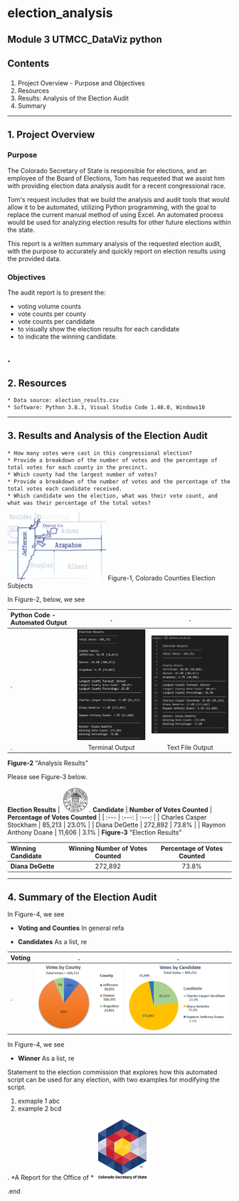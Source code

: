 # election_analysis
Module 3 UTMCC_DataViz python
---
## Contents

### 
  1. Project Overview - Purpose and Objectives
  2. Resources
  3. Results: Analysis of the Election Audit
  4. Summary 
---

## 1. Project Overview

### **Purpose**    

The Colorado Secretary of State is responsible for elections, and an employee of the Board of Elections, Tom has requested that we assist him with providing election data analysis audit for a recent congressional race. 

Tom's request includes that we build the analysis and audit tools that would allow it to be automated, utilizing Python programming, with the goal to replace the current manual method of using Excel. An automated process would be used for analyzing election results for other future elections within the state.  

This report is a written summary analysis of the requested election audit, with the purpose to accurately and quickly report on election results using the provided data.  

### **Objectives**

The audit report is to present the:
  - voting volume counts 
  - vote counts per county 
  - vote counts per candidate
  - to visually show the election results for each candidate
  - to indicate the winning candidate. 

.
---
## 2. Resources 

    * Data source: election_results.csv
    * Software: Python 3.8.3, Visual Studio Code 1.48.0, Windows10

---
## 3. Results and Analysis of the Election Audit

    * How many votes were cast in this congressional election?
    * Provide a breakdown of the number of votes and the percentage of total votes for each county in the precinct.
    * Which county had the largest number of votes?
    * Provide a breakdown of the number of votes and the percentage of the total votes each candidate received.
    * Which candidate won the election, what was their vote count, and what was their percentage of the total votes?

![counties_map.png](https://github.com/larrydodson/election_analysis/blob/master/resources/counties_map.png)
Figure-1, Colorado Counties Election Subjects



In Figure-2, below, we see 

| Python Code - Automated Output | . | . |
| :---         |     :---:      |          :---: |
| . | ![election_results_terminal.png](https://github.com/larrydodson/election_analysis/blob/master/resources/election_results_terminal.png) | ![election_results_txtfile.png](https://github.com/larrydodson/election_analysis/blob/master/resources/election_results_txtfile.png) |
| . | Terminal Output | Text File Output |
**Figure-2** "Analysis Results"





Please see Figure-3 below. 

**Election Results**
| ![COseal_1.png](https://github.com/larrydodson/election_analysis/blob/master/resources/COseal_1.png) .  **Candidate** | **Number of Votes Counted** | **Percentage of Votes Counted** |
| :---         |     :---:      |          :---: |
| Charles Casper Stockham | 85,213 | 23.0% |
| Diana DeGette | 272,892 | 73.8% |
| Raymon Anthony Doane | 11,606 | 3.1% |
**Figure-3** "Election Results"

|  **Winning Candidate** | **Winning Number of Votes Counted** | **Percentage of Votes Counted** |
| :---         |     :---:      |          :---: |
| **Diana DeGette** | 272,892 | 73.8% |


---
## 4. Summary of the Election Audit 

In Figure-4, we see 

  
- **Voting and Counties** 
  In general refa
  
  

- **Candidates**
  As a list, re
  
  
| Voting | . | . |
| :---         |     :---:      |          :---: |
| . | ![County_votes_pie.png](https://github.com/larrydodson/election_analysis/blob/master/resources/County_votes_pie.png) | ![Candidate_votes_pie.png](https://github.com/larrydodson/election_analysis/blob/master/resources/Candidate_votes_pie.png) |
In Figure-4, we see 

- **Winner**
  As a list, re


Statement to the election commission that explores how this automated script can be used for any election, with two examples for modifying the script.
1. exmaple 1 abc
2. example 2 bcd 


.
  *A Report for the Office of  *  ![SOS_CO_1.png](https://github.com/larrydodson/election_analysis/blob/master/resources/SOS_CO_1.png)
  
.end
